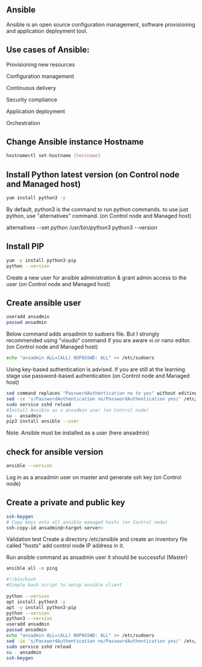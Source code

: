 

## Ansible 

Ansible is an open source configuration management, software provisioning and application deployment tool.


## Use cases of Ansible:

Provisioning new resources

Configuration management

Continuous delivery

Security compliance

Application deployment

Orchestration

## Change Ansible instance Hostname
```bash
hostnamectl set-hostname [hostname] 
```

## Install Python latest version (on Control node and Managed host)

```bash
yum install python3 -y
```
By default, python3 is the command to run python commands. to use just python, use "alternatives" command. (on Control node and Managed host)

alternatives --set python /usr/bin/python3
python3 --version

## Install PIP 
```bash
yum -y install python3-pip
python --version
```
Create a new user for ansible administration & grant admin access to the user (on Control node and Managed host)

## Create ansible user 
```bash
useradd ansadmin
passwd ansadmin
```

Below command adds ansadmin to sudoers file. But I strongly recommended using "visudo" command if you are aware vi or nano editor. (on Control node and Managed host)
```bash
echo "ansadmin ALL=(ALL) NOPASSWD: ALL" >> /etc/sudoers
```

Using key-based authentication is advised. If you are still at the learning stage use password-based authentication (on Control node and Managed host)

```bash
sed command replaces "PasswordAuthentication no to yes" without editing file 
sed -ie 's/PasswordAuthentication no/PasswordAuthentication yes/' /etc/ssh/sshd_config
sudo service sshd reload
#Install Ansible as a ansadmin user (on Control node)
su - ansadmin
pip3 install ansible --user
```
Note: Ansible must be installed as a user (here ansadmin)

## check for ansible version

```bash
ansible --version
```

Log in as a ansadmin user on master and generate ssh key (on Control node)

## Create a private and public key
```bash
ssh-keygen
# Copy keys onto all ansible managed hosts (on Control node)
ssh-copy-id ansadmin@<target-server>
```
Validation test
Create a directory /etc/ansible and create an inventory file called "hosts" add control node IP address in it.

Run ansible command as ansadmin user it should be successful (Master)
```bash
ansible all -m ping
```
```bash
#!/bin/bash
#Simple bash script to setup ansible client
   
python --version
apt install python3 -y
apt -y install python3-pip
python --version
python3 --version
useradd ansadmin
passwd ansadmin
echo "ansadmin ALL=(ALL) NOPASSWD: ALL" >> /etc/sudoers
sed -ie 's/PasswordAuthentication no/PasswordAuthentication yes/' /etc/ssh/sshd_config
sudo service sshd reload
su - ansadmin
ssh-keygen
```
